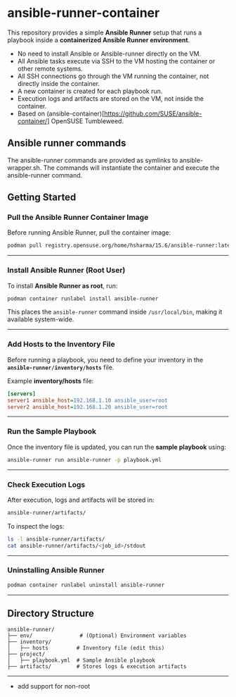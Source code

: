 # ansible-runner-container

This repository provides a simple **Ansible Runner** setup that runs a playbook inside a **containerized Ansible Runner environment**.

- No need to install Ansible or Ansible-runner directly on the VM.
- All Ansible tasks execute via SSH to the VM hosting the container or other remote systems.
- All SSH connections go through the VM running the container, not directly inside the container.
- A new container is created for each playbook run.
- Execution logs and artifacts are stored on the VM, not inside the container.
- Based on (ansible-container)[https://github.com/SUSE/ansible-container/] OpenSUSE Tumbleweed.

## Ansible runner commands

The ansible-runner commands are provided as symlinks to ansible-wrapper.sh. The commands will instantiate the container and execute the ansible-runner command.

## Getting Started

### Pull the Ansible Runner Container Image

Before running Ansible Runner, pull the container image:

```sh
podman pull registry.opensuse.org/home/hsharma/15.6/ansible-runner:latest
```

---

### Install Ansible Runner (Root User)

To install **Ansible Runner as root**, run:

```sh
podman container runlabel install ansible-runner
```

This places the `ansible-runner` command inside `/usr/local/bin`, making it available system-wide.

---

### Add Hosts to the Inventory File

Before running a playbook, you need to define your inventory in the **`ansible-runner/inventory/hosts`** file.

Example **inventory/hosts** file:

```ini
[servers]
server1 ansible_host=192.168.1.10 ansible_user=root
server2 ansible_host=192.168.1.20 ansible_user=root
```

---

### Run the Sample Playbook

Once the inventory file is updated, you can run the **sample playbook** using:

```sh
ansible-runner run ansible-runner -p playbook.yml
```

---

### Check Execution Logs

After execution, logs and artifacts will be stored in:

```sh
ansible-runner/artifacts/
```

To inspect the logs:

```sh
ls -l ansible-runner/artifacts/
cat ansible-runner/artifacts/<job_id>/stdout
```

---
### Uninstalling Ansible Runner

```sh
podman container runlabel uninstall ansible-runner
```
---

## Directory Structure

```
ansible-runner/
├── env/               # (Optional) Environment variables
├── inventory/
│   ├── hosts         # Inventory file (edit this)
├── project/
│   ├── playbook.yml  # Sample Ansible playbook
├── artifacts/        # Stores logs & execution artifacts
```

---
- add support for non-root
